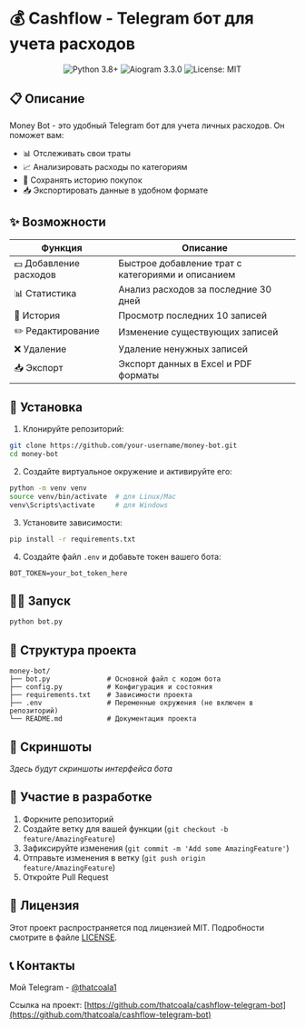 # 💰 Cashflow - Telegram бот для учета расходов

<div align="center">
  <img src="https://img.shields.io/badge/Python-3.8+-blue.svg" alt="Python 3.8+"/>
  <img src="https://img.shields.io/badge/Aiogram-3.3.0-green.svg" alt="Aiogram 3.3.0"/>
  <img src="https://img.shields.io/badge/License-MIT-yellow.svg" alt="License: MIT"/>
</div>

## 📋 Описание

Money Bot - это удобный Telegram бот для учета личных расходов. Он поможет вам:
- 📊 Отслеживать свои траты
- 📈 Анализировать расходы по категориям
- 💾 Сохранять историю покупок
- 📥 Экспортировать данные в удобном формате

## ✨ Возможности

| Функция | Описание |
|---------|----------|
| 💵 Добавление расходов | Быстрое добавление трат с категориями и описанием |
| 📊 Статистика | Анализ расходов за последние 30 дней |
| 📝 История | Просмотр последних 10 записей |
| ✏️ Редактирование | Изменение существующих записей |
| ❌ Удаление | Удаление ненужных записей |
| 📥 Экспорт | Экспорт данных в Excel и PDF форматы |

## 🚀 Установка

1. Клонируйте репозиторий:
```bash
git clone https://github.com/your-username/money-bot.git
cd money-bot
```

2. Создайте виртуальное окружение и активируйте его:
```bash
python -m venv venv
source venv/bin/activate  # для Linux/Mac
venv\Scripts\activate     # для Windows
```

3. Установите зависимости:
```bash
pip install -r requirements.txt
```

4. Создайте файл `.env` и добавьте токен вашего бота:
```env
BOT_TOKEN=your_bot_token_here
```

## 🏃‍♂️ Запуск

```bash
python bot.py
```

## 📁 Структура проекта

```
money-bot/
├── bot.py              # Основной файл с кодом бота
├── config.py           # Конфигурация и состояния
├── requirements.txt    # Зависимости проекта
├── .env                # Переменные окружения (не включен в репозиторий)
└── README.md           # Документация проекта
```

## 📸 Скриншоты

*Здесь будут скриншоты интерфейса бота*

## 🤝 Участие в разработке

1. Форкните репозиторий
2. Создайте ветку для вашей функции (`git checkout -b feature/AmazingFeature`)
3. Зафиксируйте изменения (`git commit -m 'Add some AmazingFeature'`)
4. Отправьте изменения в ветку (`git push origin feature/AmazingFeature`)
5. Откройте Pull Request

## 📝 Лицензия

Этот проект распространяется под лицензией MIT. Подробности смотрите в файле [LICENSE](LICENSE).

## 📞 Контакты

Мой Telegram - [@thatcoala1](https://t.me/@thatcoala1)

Ссылка на проект: [https://github.com/thatcoala/cashflow-telegram-bot](https://github.com/thatcoala/cashflow-telegram-bot) 